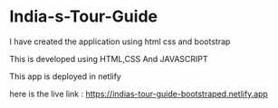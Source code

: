 # India-s-Tour-Guide
I have created the application using html css and bootstrap

This is developed using HTML,CSS And JAVASCRIPT

This app is deployed in netlify

here is the live link : https://indias-tour-guide-bootstraped.netlify.app
